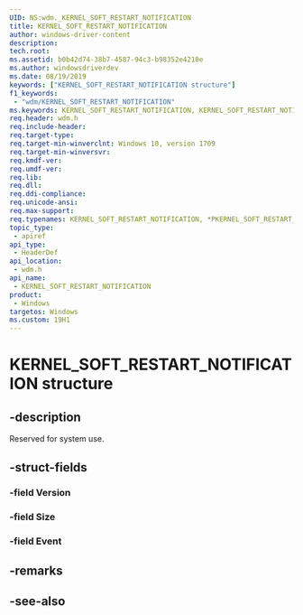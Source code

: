 ```yaml
---
UID: NS:wdm._KERNEL_SOFT_RESTART_NOTIFICATION
title: KERNEL_SOFT_RESTART_NOTIFICATION
author: windows-driver-content
description: 
tech.root:
ms.assetid: b0b42d74-38b7-4587-94c3-b98352e4210e
ms.author: windowsdriverdev
ms.date: 08/19/2019
keywords: ["KERNEL_SOFT_RESTART_NOTIFICATION structure"]
f1_keywords:
 - "wdm/KERNEL_SOFT_RESTART_NOTIFICATION"
ms.keywords: KERNEL_SOFT_RESTART_NOTIFICATION, KERNEL_SOFT_RESTART_NOTIFICATION, *PKERNEL_SOFT_RESTART_NOTIFICATION, 
req.header: wdm.h
req.include-header:
req.target-type:
req.target-min-winverclnt: Windows 10, version 1709
req.target-min-winversvr:
req.kmdf-ver:
req.umdf-ver:
req.lib:
req.dll:
req.ddi-compliance:
req.unicode-ansi:
req.max-support:
req.typenames: KERNEL_SOFT_RESTART_NOTIFICATION, *PKERNEL_SOFT_RESTART_NOTIFICATION
topic_type: 
 - apiref
api_type: 
 - HeaderDef
api_location: 
 - wdm.h
api_name: 
 - KERNEL_SOFT_RESTART_NOTIFICATION
product: 
 - Windows
targetos: Windows
ms.custom: 19H1
---
```


# KERNEL_SOFT_RESTART_NOTIFICATION structure

## -description

Reserved for system use.

## -struct-fields

### -field Version
 
### -field Size
 
### -field Event
 

## -remarks

## -see-also
